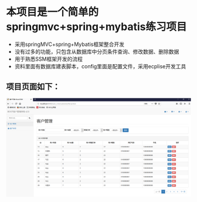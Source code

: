 # 本项目是一个简单的springmvc+spring+mybatis练习项目


- 采用springMVC+spring+Mybatis框架整合开发
- 没有过多的功能，只包含从数据库中分页条件查询、修改数据、删除数据
- 用于熟悉SSM框架开发的流程
- 资料里面有数据库建表脚本，config里面是配置文件，采用ecplise开发工具

项目页面如下：
---

![image](images/index.png)
